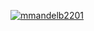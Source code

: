[![mmandelb2201](https://circleci.com/gh/mmandelb2201/SSW567.svg?style=svg)](https://app.circleci.com/pipelines/github/mmandelb2201/SSW567?branch=HW05a_Mocking&filter=all)
